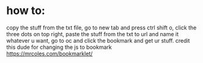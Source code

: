 # how to:
copy the stuff from the txt file, go to new tab and press ctrl shift o, click the three dots on top right, paste the stuff from the txt to url and name it whatever u want, go to oc and click the bookmark and get ur stuff. credit this dude for changing the js to bookmark https://mrcoles.com/bookmarklet/
